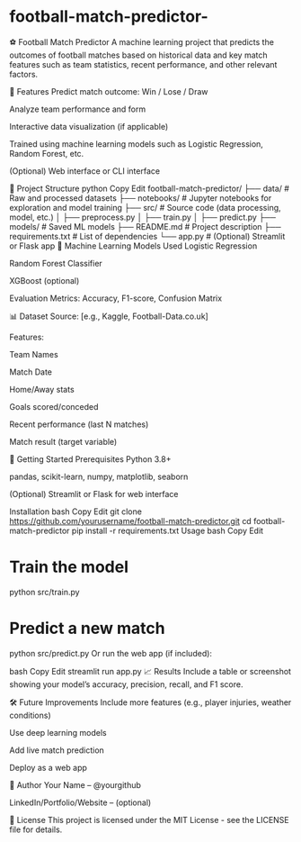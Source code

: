 # football-match-predictor-

⚽ Football Match Predictor
A machine learning project that predicts the outcomes of football matches based on historical data and key match features such as team statistics, recent performance, and other relevant factors.

📌 Features
Predict match outcome: Win / Lose / Draw

Analyze team performance and form

Interactive data visualization (if applicable)

Trained using machine learning models such as Logistic Regression, Random Forest, etc.

(Optional) Web interface or CLI interface

📂 Project Structure
python
Copy
Edit
football-match-predictor/
├── data/                 # Raw and processed datasets
├── notebooks/            # Jupyter notebooks for exploration and model training
├── src/                  # Source code (data processing, model, etc.)
│   ├── preprocess.py
│   ├── train.py
│   ├── predict.py
├── models/               # Saved ML models
├── README.md             # Project description
├── requirements.txt      # List of dependencies
└── app.py                # (Optional) Streamlit or Flask app
🧠 Machine Learning Models Used
Logistic Regression

Random Forest Classifier

XGBoost (optional)

Evaluation Metrics: Accuracy, F1-score, Confusion Matrix

📊 Dataset
Source: [e.g., Kaggle, Football-Data.co.uk]

Features:

Team Names

Match Date

Home/Away stats

Goals scored/conceded

Recent performance (last N matches)

Match result (target variable)

🚀 Getting Started
Prerequisites
Python 3.8+

pandas, scikit-learn, numpy, matplotlib, seaborn

(Optional) Streamlit or Flask for web interface

Installation
bash
Copy
Edit
git clone https://github.com/yourusername/football-match-predictor.git
cd football-match-predictor
pip install -r requirements.txt
Usage
bash
Copy
Edit
# Train the model
python src/train.py

# Predict a new match
python src/predict.py
Or run the web app (if included):

bash
Copy
Edit
streamlit run app.py
📈 Results
Include a table or screenshot showing your model’s accuracy, precision, recall, and F1 score.

🛠️ Future Improvements
Include more features (e.g., player injuries, weather conditions)

Use deep learning models

Add live match prediction

Deploy as a web app

👤 Author
Your Name – @yourgithub

LinkedIn/Portfolio/Website – (optional)

📄 License
This project is licensed under the MIT License - see the LICENSE file for details.
